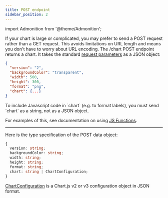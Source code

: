 ```yaml
---
title: POST endpoint
sidebar_position: 2
---
```


import Admonition from '@theme/Admonition';

If your chart is large or complicated, you may prefer to send a POST request rather than a GET request. This avoids limitations on URL length and means you don't have to worry about URL encoding. The /chart POST endpoint returns a chart. It takes the standard [request parameters](/documentation/using-the-api/parameters/) as a JSON object:

```json
{
  "version": "2",
  "backgroundColor": "transparent",
  "width": 500,
  "height": 300,
  "format": "png",
  "chart": {...}
}
```

<Admonition type="tip">
To include Javascript code in `chart` (e.g. to format labels), you must send `chart` as a string, not as a JSON object.

For examples of this, see documentation on using [JS Functions](/documentation/using-javascript-functions/).
</Admonition>

<hr/>

Here is the type specification of the POST data object:

```typescript
{
  version: string;
  backgroundColor: string;
  width: string;
  height: string;
  format: string;
  chart: string | ChartConfiguration;
}
```

[ChartConfiguration](https://www.chartjs.org/docs/latest/configuration/) is a Chart.js v2 or v3 configuration object in JSON format.
